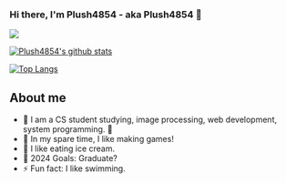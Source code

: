 ### Hi there, I'm Plush4854 - aka Plush4854 👋

![](https://komarev.com/ghpvc/?username=Plush4854)

[![Plush4854's github stats](https://github-readme-stats.vercel.app/api?username=Plush4854&count_private=true)](https://github.com/Plush4854/Plush4854)

[![Top Langs](https://github-readme-stats.vercel.app/api/top-langs/?username=Plush4854&layout=compact)](https://github.com/Plush4854/Plush4854)

## About me

- 🌱 I am a CS student studying, image processing, web development, system programming. 🤣
- 🥅 In my spare time, I like making games!
- 👯 I like eating ice cream.
- 🥅 2024 Goals: Graduate?
- ⚡ Fun fact: I like swimming.